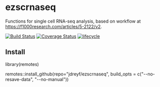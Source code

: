 # ezscrnaseq
Functions for single cell RNA-seq analysis, based on workflow at https://f1000research.com/articles/5-2122/v2.

[![Build Status](https://travis-ci.org/sneha-matrix/ezscrnaseq)](https://travis-ci.org/jdreyf/ezscrnaseq)
[![Coverage Status](https://img.shields.io/codecov/c/github/jdreyf/ezscrnaseq/master.svg)](https://codecov.io/github/jdreyf/ezscrnaseq?branch=master)
[![lifecycle](https://img.shields.io/badge/lifecycle-experimental-orange.svg)](https://www.tidyverse.org/lifecycle/#experimental)

## Install
library(remotes)  

remotes::install_github(repo="jdreyf/ezscrnaseq", build_opts = c("--no-resave-data", "--no-manual"))


